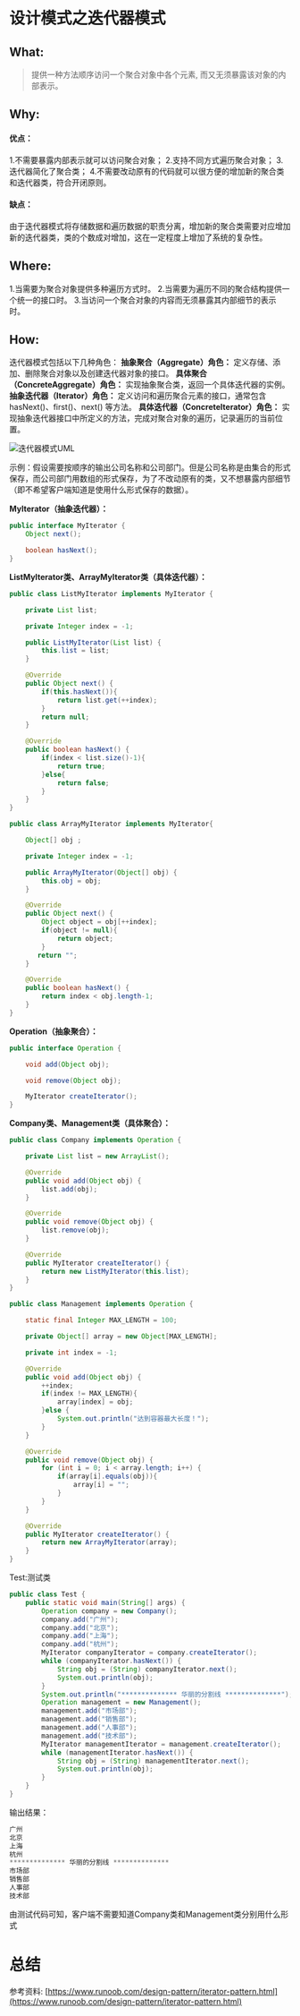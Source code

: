 # 设计模式之迭代器模式
## What:
>提供一种方法顺序访问一个聚合对象中各个元素, 而又无须暴露该对象的内部表示。



## Why:
#### 优点：
1.不需要暴露内部表示就可以访问聚合对象；
2.支持不同方式遍历聚合对象；
3.迭代器简化了聚合类；
4.不需要改动原有的代码就可以很方便的增加新的聚合类和迭代器类，符合开闭原则。

#### 缺点：
由于迭代器模式将存储数据和遍历数据的职责分离，增加新的聚合类需要对应增加新的迭代器类，类的个数成对增加，这在一定程度上增加了系统的复杂性。

## Where:
1.当需要为聚合对象提供多种遍历方式时。
2.当需要为遍历不同的聚合结构提供一个统一的接口时。
3.当访问一个聚合对象的内容而无须暴露其内部细节的表示时。

## How:

迭代器模式包括以下几种角色：
**抽象聚合（Aggregate）角色：** 定义存储、添加、删除聚合对象以及创建迭代器对象的接口。
**具体聚合（ConcreteAggregate）角色：** 实现抽象聚合类，返回一个具体迭代器的实例。
**抽象迭代器（Iterator）角色：** 定义访问和遍历聚合元素的接口，通常包含 hasNext()、first()、next() 等方法。
**具体迭代器（Concretelterator）角色：** 实现抽象迭代器接口中所定义的方法，完成对聚合对象的遍历，记录遍历的当前位置。

![迭代器模式UML](https://raw.githubusercontent.com/MuggleLee/PicGo/master/%E8%AE%BE%E8%AE%A1%E6%A8%A1%E5%BC%8F/%E8%BF%AD%E4%BB%A3%E5%99%A8%E6%A8%A1%E5%BC%8F/IteratorPattern.png)

示例：假设需要按顺序的输出公司名称和公司部门。但是公司名称是由集合的形式保存，而公司部门用数组的形式保存，为了不改动原有的类，又不想暴露内部细节（即不希望客户端知道是使用什么形式保存的数据）。

**MyIterator（抽象迭代器）：**
```java
public interface MyIterator {
    Object next();

    boolean hasNext();
}
```
**ListMyIterator类、ArrayMyIterator类（具体迭代器）：**
```java
public class ListMyIterator implements MyIterator {

    private List list;

    private Integer index = -1;

    public ListMyIterator(List list) {
        this.list = list;
    }

    @Override
    public Object next() {
        if(this.hasNext()){
            return list.get(++index);
        }
        return null;
    }

    @Override
    public boolean hasNext() {
        if(index < list.size()-1){
            return true;
        }else{
            return false;
        }
    }
}

public class ArrayMyIterator implements MyIterator{

    Object[] obj ;

    private Integer index = -1;

    public ArrayMyIterator(Object[] obj) {
        this.obj = obj;
    }

    @Override
    public Object next() {
        Object object = obj[++index];
        if(object != null){
            return object;
        }
       return "";
    }

    @Override
    public boolean hasNext() {
        return index < obj.length-1;
    }
}
```
**Operation（抽象聚合）：**
```java
public interface Operation {

    void add(Object obj);

    void remove(Object obj);

    MyIterator createIterator();
}
```

**Company类、Management类（具体聚合）：**
```java
public class Company implements Operation {

    private List list = new ArrayList();

    @Override
    public void add(Object obj) {
        list.add(obj);
    }

    @Override
    public void remove(Object obj) {
        list.remove(obj);
    }

    @Override
    public MyIterator createIterator() {
        return new ListMyIterator(this.list);
    }
}

public class Management implements Operation {

    static final Integer MAX_LENGTH = 100;

    private Object[] array = new Object[MAX_LENGTH];

    private int index = -1;

    @Override
    public void add(Object obj) {
        ++index;
        if(index != MAX_LENGTH){
            array[index] = obj;
        }else {
            System.out.println("达到容器最大长度！");
        }
    }

    @Override
    public void remove(Object obj) {
        for (int i = 0; i < array.length; i++) {
            if(array[i].equals(obj)){
                array[i] = "";
            }
        }
    }

    @Override
    public MyIterator createIterator() {
        return new ArrayMyIterator(array);
    }
}
```
Test:测试类
```java
public class Test {
    public static void main(String[] args) {
        Operation company = new Company();
        company.add("广州");
        company.add("北京");
        company.add("上海");
        company.add("杭州");
        MyIterator companyIterator = company.createIterator();
        while (companyIterator.hasNext()) {
            String obj = (String) companyIterator.next();
            System.out.println(obj);
        }
        System.out.println("************** 华丽的分割线 **************");
        Operation management = new Management();
        management.add("市场部");
        management.add("销售部");
        management.add("人事部");
        management.add("技术部");
        MyIterator managementIterator = management.createIterator();
        while (managementIterator.hasNext()) {
            String obj = (String) managementIterator.next();
            System.out.println(obj);
        }
    }
}
```
输出结果：
```java
广州
北京
上海
杭州
************** 华丽的分割线 **************
市场部
销售部
人事部
技术部
```

由测试代码可知，客户端不需要知道Company类和Management类分别用什么形式


# 总结

参考资料:
[https://www.runoob.com/design-pattern/iterator-pattern.html](https://www.runoob.com/design-pattern/iterator-pattern.html)
